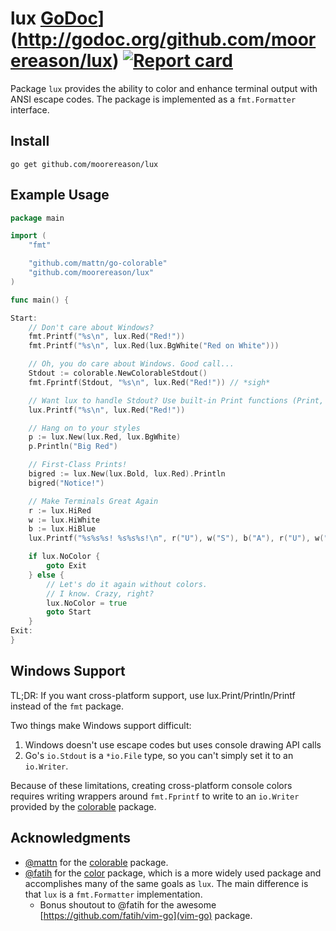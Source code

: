 # lux [GoDoc](https://godoc.org/github.com/moorereason/lux?status.svg)](http://godoc.org/github.com/moorereason/lux) [![Report card](https://goreportcard.com/badge/github.com/moorereason/lux)](https://goreportcard.com/report/github.com/moorereason/lux)

Package `lux` provides the ability to color and enhance terminal output with ANSI escape codes.
The package is implemented as a `fmt.Formatter` interface.

## Install

```text
go get github.com/moorereason/lux
```

## Example Usage

```go
package main

import (
	"fmt"

	"github.com/mattn/go-colorable"
	"github.com/moorereason/lux"
)

func main() {

Start:
	// Don't care about Windows?
	fmt.Printf("%s\n", lux.Red("Red!"))
	fmt.Printf("%s\n", lux.Red(lux.BgWhite("Red on White")))

	// Oh, you do care about Windows. Good call...
	Stdout := colorable.NewColorableStdout()
	fmt.Fprintf(Stdout, "%s\n", lux.Red("Red!")) // *sigh*

	// Want lux to handle Stdout? Use built-in Print functions (Print, Println, Printf)
	lux.Printf("%s\n", lux.Red("Red!"))

	// Hang on to your styles
	p := lux.New(lux.Red, lux.BgWhite)
	p.Println("Big Red")

	// First-Class Prints!
	bigred := lux.New(lux.Bold, lux.Red).Println
	bigred("Notice!")

	// Make Terminals Great Again
	r := lux.HiRed
	w := lux.HiWhite
	b := lux.HiBlue
	lux.Printf("%s%s%s! %s%s%s!\n", r("U"), w("S"), b("A"), r("U"), w("S"), b("A"))

	if lux.NoColor {
		goto Exit
	} else {
		// Let's do it again without colors.
		// I know. Crazy, right?
		lux.NoColor = true
		goto Start
	}
Exit:
}
```

## Windows Support

TL;DR: If you want cross-platform support, use lux.Print/Println/Printf instead
of the `fmt` package.

Two things make Windows support difficult:

1. Windows doesn't use escape codes but uses console drawing API calls
2. Go's `io.Stdout` is a `*io.File` type, so you can't simply set it to an
   `io.Writer`.

Because of these limitations, creating cross-platform console colors requires
writing wrappers around `fmt.Fprintf` to write to an `io.Writer` provided by
the [colorable](https://github.com/mattn/go-colorable) package.

## Acknowledgments

- [@mattn](https://github.com/mattn) for the [colorable](https://github.com/mattn/go-colorable) package.
- [@fatih](https://github.com/fatih) for the [color](https://github.com/fatih/color) package,
  which is a more widely used package and accomplishes many of the same goals as `lux`.
  The main difference is that `lux` is a `fmt.Formatter` implementation.
    - Bonus shoutout to @fatih for the awesome [https://github.com/fatih/vim-go](vim-go) package.

